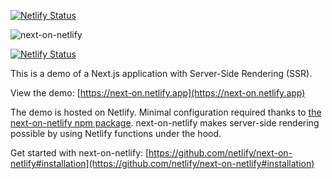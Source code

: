 [![Netlify Status](https://api.netlify.com/api/v1/badges/ff3c4a25-c35d-494f-877e-b8ad913f7d09/deploy-status)](https://app.netlify.com/sites/keen-meninsky-c5041a/deploys)

![next-on-netlify](https://github.com/netlify/next-on-netlify/blob/main/nextonnetlify.png)

[![Netlify Status](https://api.netlify.com/api/v1/badges/3cab3713-1abb-4632-8bbb-eb2a1bca191a/deploy-status)](https://app.netlify.com/sites/next-on/deploys)

This is a demo of a Next.js application with Server-Side Rendering (SSR).

View the demo: [https://next-on.netlify.app](https://next-on.netlify.app)

The demo is hosted on Netlify. Minimal configuration required thanks to [the next-on-netlify npm package](https://www.npmjs.com/package/next-on-netlify).
next-on-netlify makes server-side rendering possible by using Netlify functions under the hood.

Get started with next-on-netlify: [https://github.com/netlify/next-on-netlify#installation](https://github.com/netlify/next-on-netlify#installation)
